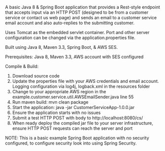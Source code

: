 A basic Java 8 & Spring Boot application that provides a Rest-style endpoint that accepts input via an HTTP POST 
(designed to be from a customer service or contact us web page) and sends an email to a customer service 
email account and also auto-replies to the submitting customer.

Uses Tomcat as the embedded servlet container. Port and other server configuration can be changed via the 
application.properties file.

Built using Java 8, Maven 3.3, Spring Boot, & AWS SES.

Prerequisites: Java 8, Maven 3.3, AWS account with SES configured

Compile & Build:
1. Download source code
2. Update the properties file with your AWS credentials and email account. Logging configuration via log4j, logback.xml in the resources folder
3. Change to your appropriate AWS region in the example.customer.service.util.AWSEmailSender.java line 55
4. Run maven build: mvn clean package
5. Start the application: java -jar CustomerServiceApp-1.0.0.jar
6. Ensure the application starts with no issues
7. Submit a test HTTP POST with body to http://localhost:8080/cs/
8. When ready deploy the compiled jar file to your server infrastructure, ensure HTTP POST requests can reach the server and port

NOTE: This is a basic example Spring Boot application with no security configured, to configure security 
look into using Spring Security.